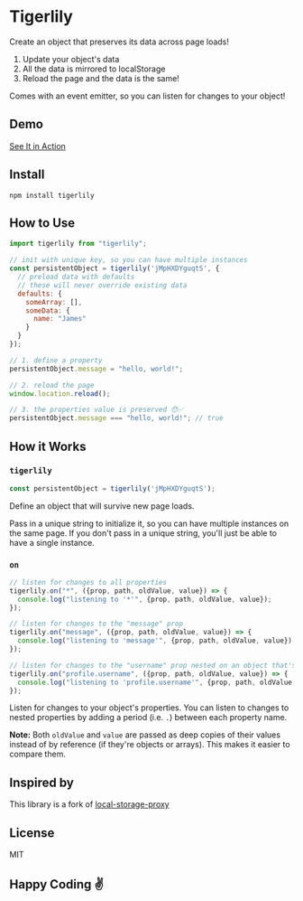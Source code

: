 # Tigerlily

Create an object that preserves its data across page loads!

1. Update your object's data
2. All the data is mirrored to localStorage
3. Reload the page and the data is the same!

Comes with an event emitter, so you can listen for changes to your object!

## Demo

[See It in Action](https://tigerlily.davidmiranda.info/demo/)

## Install

```
npm install tigerlily
```

## How to Use

```js
import tigerlily from "tigerlily";

// init with unique key, so you can have multiple instances
const persistentObject = tigerlily('jMpHXDYguqtS', {
  // preload data with defaults
  // these will never override existing data
  defaults: {
    someArray: [],
    someData: {
      name: "James"
    }
  }
});

// 1. define a property
persistentObject.message = "hello, world!";

// 2. reload the page
window.location.reload();

// 3. the properties value is preserved 😯✅
persistentObject.message === "hello, world!"; // true
```

## How it Works

### `tigerlily`

```js
const persistentObject = tigerlily('jMpHXDYguqtS');
```

Define an object that will survive new page loads. 

Pass in a unique string to initialize it, so you can have multiple instances on the same page. If you don't pass in a unique string, you'll just be able to have a single instance.

### `on`

```javascript
// listen for changes to all properties
tigerlily.on("*", ({prop, path, oldValue, value}) => {
  console.log("listening to '*'", {prop, path, oldValue, value});
});

// listen for changes to the "message" prop
tigerlily.on("message", ({prop, path, oldValue, value}) => {
  console.log("listening to 'message'", {prop, path, oldValue, value});
});

// listen for changes to the "username" prop nested on an object that's inside the "profile" prop
tigerlily.on("profile.username", ({prop, path, oldValue, value}) => {
  console.log("listening to 'profile.username'", {prop, path, oldValue, value});
});
```

Listen for changes to your object's properties. You can listen to changes to nested properties by adding a period (i.e. `.`) between each property name.

**Note:** Both `oldValue` and `value` are passed as deep copies of their values instead of by reference (if they're objects or arrays). This makes it easier to compare them.

## Inspired by

This library is a fork of [local-storage-proxy](https://github.com/bcomnes/local-storage-proxy)

## License

MIT

## Happy Coding ✌️
